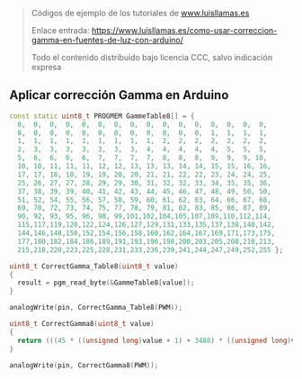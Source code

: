 > Códigos de ejemplo de los tutoriales de www.luisllamas.es
>
> Enlace entrada: https://www.luisllamas.es/como-usar-correccion-gamma-en-fuentes-de-luz-con-arduino/
>
> Todo el contenido distribuido bajo licencia CCC, salvo indicación expresa

## Aplicar corrección Gamma en Arduino
```cpp
const static uint8_t PROGMEM GammeTable8[] = {
  0,  0,  0,  0,  0,  0,  0,  0,  0,  0,  0,  0,  0,  0,  0,  0,
  0,  0,  0,  0,  0,  0,  0,  0,  0,  0,  0,  0,  1,  1,  1,  1,
  1,  1,  1,  1,  1,  1,  1,  1,  1,  2,  2,  2,  2,  2,  2,  2,
  2,  3,  3,  3,  3,  3,  3,  3,  4,  4,  4,  4,  4,  5,  5,  5,
  5,  6,  6,  6,  6,  7,  7,  7,  7,  8,  8,  8,  9,  9,  9, 10,
  10, 10, 11, 11, 11, 12, 12, 13, 13, 13, 14, 14, 15, 15, 16, 16,
  17, 17, 18, 18, 19, 19, 20, 20, 21, 21, 22, 22, 23, 24, 24, 25,
  25, 26, 27, 27, 28, 29, 29, 30, 31, 32, 32, 33, 34, 35, 35, 36,
  37, 38, 39, 39, 40, 41, 42, 43, 44, 45, 46, 47, 48, 49, 50, 50,
  51, 52, 54, 55, 56, 57, 58, 59, 60, 61, 62, 63, 64, 66, 67, 68,
  69, 70, 72, 73, 74, 75, 77, 78, 79, 81, 82, 83, 85, 86, 87, 89,
  90, 92, 93, 95, 96, 98, 99,101,102,104,105,107,109,110,112,114,
  115,117,119,120,122,124,126,127,129,131,133,135,137,138,140,142,
  144,146,148,150,152,154,156,158,160,162,164,167,169,171,173,175,
  177,180,182,184,186,189,191,193,196,198,200,203,205,208,210,213,
  215,218,220,223,225,228,231,233,236,239,241,244,247,249,252,255 };

uint8_t CorrectGamma_Table8(uint8_t value)
{
  result = pgm_read_byte(&GammeTable8[value]);
}
```

```cpp
analogWrite(pin, CorrectGamma_Table8(PWM));
```

```cpp
uint8_t CorrectGamma8(uint8_t value)
{
  return (((45 * ((unsigned long)value + 1) + 3488) * ((unsigned long)value + 1) - 136379) * ((unsigned long)value + 1) + 1305350) / 3722130;
}
```

```cpp
analogWrite(pin, CorrectGamma8(PWM));
```


